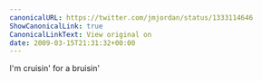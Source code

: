 ```yaml
---
canonicalURL: https://twitter.com/jmjordan/status/1333114646
ShowCanonicalLink: true
CanonicalLinkText: View original on
date: 2009-03-15T21:31:32+00:00
---
```

I'm cruisin' for a bruisin'